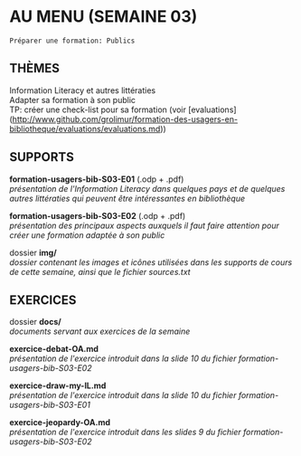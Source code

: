 # AU MENU (SEMAINE 03)

`Préparer une formation: Publics`

## THÈMES
Information Literacy et autres littératies   
Adapter sa formation à son public   
TP: créer une check-list pour sa formation (voir [evaluations] (http://www.github.com/grolimur/formation-des-usagers-en-bibliotheque/evaluations/evaluations.md))   

## SUPPORTS
**formation-usagers-bib-S03-E01** (.odp + .pdf)   
*présentation de l'Information Literacy dans quelques pays et de quelques autres littératies qui peuvent être intéressantes en bibliothèque*

**formation-usagers-bib-S03-E02** (.odp + .pdf)   
*présentation des principaux aspects auxquels il faut faire attention pour créer une formation adaptée à son public*

dossier **img/**   
*dossier contenant les images et icônes utilisées dans les supports de cours de cette semaine, ainsi que le fichier sources.txt*

## EXERCICES
dossier **docs/**   
*documents servant aux exercices de la semaine*

**exercice-debat-OA.md**   
*présentation de l'exercice introduit dans la slide 10 du fichier formation-usagers-bib-S03-E02*

**exercice-draw-my-IL.md**   
*présentation de l'exercice introduit dans la slide 10 du fichier formation-usagers-bib-S03-E01*

**exercice-jeopardy-OA.md**   
*présentation de l'exercice introduit dans les slides 9 du fichier formation-usagers-bib-S03-E02*
